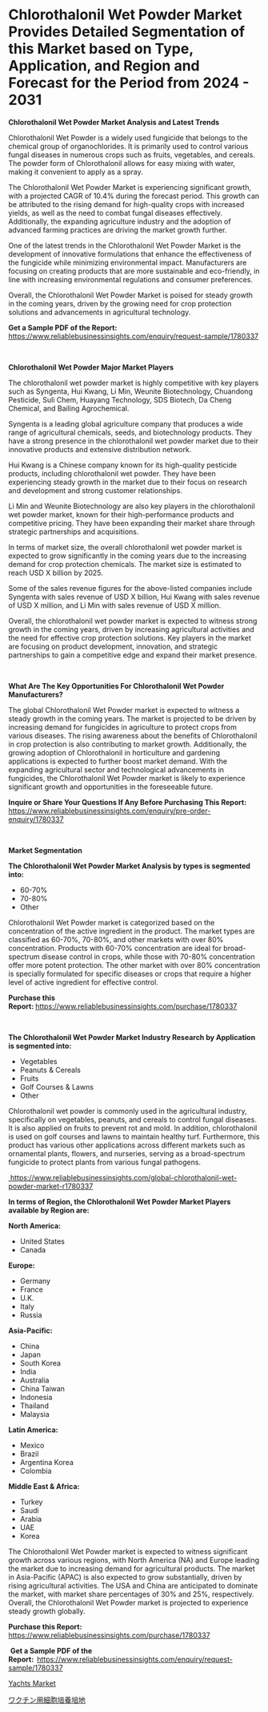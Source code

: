 <p><h1>Chlorothalonil Wet Powder Market Provides Detailed Segmentation of this Market based on Type, Application, and Region and Forecast for the Period from 2024 - 2031</h1></p><p><strong>Chlorothalonil Wet Powder Market Analysis and Latest Trends</strong></p>
<p><p>Chlorothalonil Wet Powder is a widely used fungicide that belongs to the chemical group of organochlorides. It is primarily used to control various fungal diseases in numerous crops such as fruits, vegetables, and cereals. The powder form of Chlorothalonil allows for easy mixing with water, making it convenient to apply as a spray.</p><p>The Chlorothalonil Wet Powder Market is experiencing significant growth, with a projected CAGR of 10.4% during the forecast period. This growth can be attributed to the rising demand for high-quality crops with increased yields, as well as the need to combat fungal diseases effectively. Additionally, the expanding agriculture industry and the adoption of advanced farming practices are driving the market growth further.</p><p>One of the latest trends in the Chlorothalonil Wet Powder Market is the development of innovative formulations that enhance the effectiveness of the fungicide while minimizing environmental impact. Manufacturers are focusing on creating products that are more sustainable and eco-friendly, in line with increasing environmental regulations and consumer preferences.</p><p>Overall, the Chlorothalonil Wet Powder Market is poised for steady growth in the coming years, driven by the growing need for crop protection solutions and advancements in agricultural technology.</p></p>
<p><strong>Get a Sample PDF of the Report:&nbsp;</strong> <a href="https://www.reliablebusinessinsights.com/enquiry/request-sample/1780337">https://www.reliablebusinessinsights.com/enquiry/request-sample/1780337</a></p>
<p>&nbsp;</p>
<p><strong>Chlorothalonil Wet Powder Major Market Players</strong></p>
<p><p>The chlorothalonil wet powder market is highly competitive with key players such as Syngenta, Hui Kwang, Li Min, Weunite Biotechnology, Chuandong Pesticide, Suli Chem, Huayang Technology, SDS Biotech, Da Cheng Chemical, and Bailing Agrochemical.</p><p>Syngenta is a leading global agriculture company that produces a wide range of agricultural chemicals, seeds, and biotechnology products. They have a strong presence in the chlorothalonil wet powder market due to their innovative products and extensive distribution network.</p><p>Hui Kwang is a Chinese company known for its high-quality pesticide products, including chlorothalonil wet powder. They have been experiencing steady growth in the market due to their focus on research and development and strong customer relationships.</p><p>Li Min and Weunite Biotechnology are also key players in the chlorothalonil wet powder market, known for their high-performance products and competitive pricing. They have been expanding their market share through strategic partnerships and acquisitions.</p><p>In terms of market size, the overall chlorothalonil wet powder market is expected to grow significantly in the coming years due to the increasing demand for crop protection chemicals. The market size is estimated to reach USD X billion by 2025.</p><p>Some of the sales revenue figures for the above-listed companies include Syngenta with sales revenue of USD X billion, Hui Kwang with sales revenue of USD X million, and Li Min with sales revenue of USD X million.</p><p>Overall, the chlorothalonil wet powder market is expected to witness strong growth in the coming years, driven by increasing agricultural activities and the need for effective crop protection solutions. Key players in the market are focusing on product development, innovation, and strategic partnerships to gain a competitive edge and expand their market presence.</p></p>
<p>&nbsp;</p>
<p><strong>What Are The Key Opportunities For Chlorothalonil Wet Powder Manufacturers?</strong></p>
<p><p>The global Chlorothalonil Wet Powder market is expected to witness a steady growth in the coming years. The market is projected to be driven by increasing demand for fungicides in agriculture to protect crops from various diseases. The rising awareness about the benefits of Chlorothalonil in crop protection is also contributing to market growth. Additionally, the growing adoption of Chlorothalonil in horticulture and gardening applications is expected to further boost market demand. With the expanding agricultural sector and technological advancements in fungicides, the Chlorothalonil Wet Powder market is likely to experience significant growth and opportunities in the foreseeable future.</p></p>
<p><strong>Inquire or Share Your Questions If Any Before Purchasing This Report:</strong> <a href="https://www.reliablebusinessinsights.com/enquiry/pre-order-enquiry/1780337">https://www.reliablebusinessinsights.com/enquiry/pre-order-enquiry/1780337</a></p>
<p>&nbsp;</p>
<p><strong>Market Segmentation</strong></p>
<p><strong>The Chlorothalonil Wet Powder Market Analysis by types is segmented into:</strong></p>
<p><ul><li>60-70%</li><li>70-80%</li><li>Other</li></ul></p>
<p><p>Chlorothalonil Wet Powder market is categorized based on the concentration of the active ingredient in the product. The market types are classified as 60-70%, 70-80%, and other markets with over 80% concentration. Products with 60-70% concentration are ideal for broad-spectrum disease control in crops, while those with 70-80% concentration offer more potent protection. The other market with over 80% concentration is specially formulated for specific diseases or crops that require a higher level of active ingredient for effective control.</p></p>
<p><strong>Purchase this Report:&nbsp;</strong><a href="https://www.reliablebusinessinsights.com/purchase/1780337">https://www.reliablebusinessinsights.com/purchase/1780337</a></p>
<p>&nbsp;</p>
<p><strong>The Chlorothalonil Wet Powder Market Industry Research by Application is segmented into:</strong></p>
<p><ul><li>Vegetables</li><li>Peanuts & Cereals</li><li>Fruits</li><li>Golf Courses & Lawns</li><li>Other</li></ul></p>
<p><p>Chlorothalonil wet powder is commonly used in the agricultural industry, specifically on vegetables, peanuts, and cereals to control fungal diseases. It is also applied on fruits to prevent rot and mold. In addition, chlorothalonil is used on golf courses and lawns to maintain healthy turf. Furthermore, this product has various other applications across different markets such as ornamental plants, flowers, and nurseries, serving as a broad-spectrum fungicide to protect plants from various fungal pathogens.</p></p>
<p><a href="https://www.reliablebusinessinsights.com/global-chlorothalonil-wet-powder-market-r1780337">&nbsp;https://www.reliablebusinessinsights.com/global-chlorothalonil-wet-powder-market-r1780337</a></p>
<p><strong>In terms of Region, the Chlorothalonil Wet Powder Market Players available by Region are:</strong></p>
<p>
    <p> <strong> North America: </strong>
        <ul>
            <li>United States</li>
            <li>Canada</li>
        </ul>
        </p> 
    <p> <strong> Europe: </strong>
        <ul>
            <li>Germany</li>
            <li>France</li>
            <li>U.K.</li>
            <li>Italy</li>
            <li>Russia</li>
        </ul>
        </p> 
    <p> <strong> Asia-Pacific: </strong>
        <ul>
            <li>China</li>
            <li>Japan</li>
            <li>South Korea</li>
            <li>India</li>
            <li>Australia</li>
            <li>China Taiwan</li>
            <li>Indonesia</li>
            <li>Thailand</li>
            <li>Malaysia</li>
        </ul>
        </p> 
    <p> <strong> Latin America: </strong>
        <ul>
            <li>Mexico</li>
            <li>Brazil</li>
            <li>Argentina Korea</li>
            <li>Colombia</li>
        </ul>
        </p> 
    <p> <strong> Middle East & Africa: </strong>
        <ul>
            <li>Turkey</li>
            <li>Saudi</li>
            <li>Arabia</li>
            <li>UAE</li>
            <li>Korea</li>
        </ul>
    </p>
    </p>
<p><p>The Chlorothalonil Wet Powder market is expected to witness significant growth across various regions, with North America (NA) and Europe leading the market due to increasing demand for agricultural products. The market in Asia-Pacific (APAC) is also expected to grow substantially, driven by rising agricultural activities. The USA and China are anticipated to dominate the market, with market share percentages of 30% and 25%, respectively. Overall, the Chlorothalonil Wet Powder market is projected to experience steady growth globally.</p></p>
<p><strong>Purchase this Report: </strong><a href="https://www.reliablebusinessinsights.com/purchase/1780337">https://www.reliablebusinessinsights.com/purchase/1780337</a></p>
<p>&nbsp;<strong>Get a Sample PDF of the Report:&nbsp;&nbsp;</strong><a href="https://www.reliablebusinessinsights.com/enquiry/request-sample/1780337">https://www.reliablebusinessinsights.com/enquiry/request-sample/1780337</a></p>
<p><strong></strong></p>
<p><p><a href="https://github.com/bushilahore52/Market-Research-Report-List-1/blob/main/yachts-market.md">Yachts Market</a></p><p><a href="https://github.com/ycmtqqhvk3273/Market-Research-Report-List-3/blob/main/1186022127273.md">ワクチン用細胞培養培地</a></p></p>